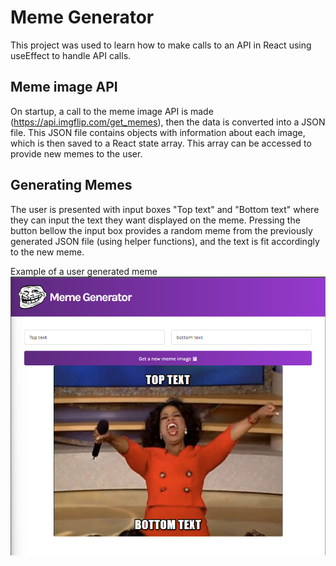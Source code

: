 # Meme Generator
This project was used to learn how to make calls to an API in React using useEffect to handle API calls.


## Meme image API
On startup, a call to the meme image API is made (https://api.imgflip.com/get_memes), then the data is converted into a JSON file. This JSON file contains objects with information about each image, which is then saved to a React state array. This array can be accessed to provide new memes to the user.

## Generating Memes
The user is presented with input boxes "Top text" and "Bottom text" where they can input the text they want displayed on the meme. Pressing the button bellow the input box provides a random meme from the previously generated JSON file (using helper functions), and the text is fit accordingly to the new meme.

Example of a user generated meme
![meme](/public/meme.png)


